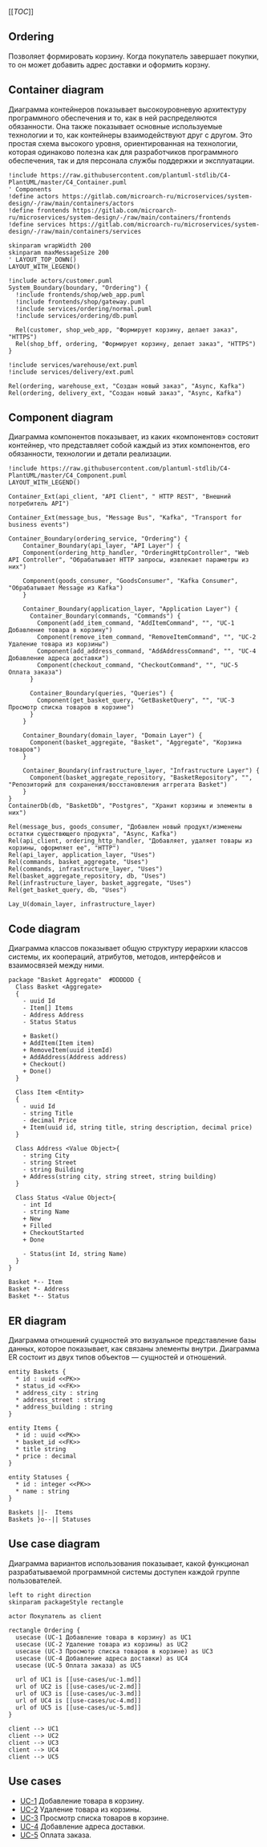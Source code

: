 [[_TOC_]]

## Ordering
Позволяет формировать корзину.
Когда покупатель завершает покупки, то он может добавить адрес доставки и оформить корзну.

## Container diagram
Диаграмма контейнеров показывает высокоуровневую архитектуру программного обеспечения и то, как в ней распределяются обязанности. Она также показывает основные используемые технологии и то, как контейнеры взаимодействуют друг с другом. Это простая схема высокого уровня, ориентированная на технологии, которая одинаково полезна как для разработчиков программного обеспечения, так и для персонала службы поддержки и эксплуатации.

```plantuml
!include https://raw.githubusercontent.com/plantuml-stdlib/C4-PlantUML/master/C4_Container.puml
' Components
!define actors https://gitlab.com/microarch-ru/microservices/system-design/-/raw/main/containers/actors
!define frontends https://gitlab.com/microarch-ru/microservices/system-design/-/raw/main/containers/frontends  
!define services https://gitlab.com/microarch-ru/microservices/system-design/-/raw/main/containers/services

skinparam wrapWidth 200
skinparam maxMessageSize 200
' LAYOUT_TOP_DOWN()
LAYOUT_WITH_LEGEND()

!include actors/customer.puml
System_Boundary(boundary, "Ordering") {
  !include frontends/shop/web_app.puml
  !include frontends/shop/gateway.puml
  !include services/ordering/normal.puml
  !include services/ordering/db.puml

  Rel(customer, shop_web_app, "Формирует корзину, делает заказ", "HTTPS")
  Rel(shop_bff, ordering, "Формирует корзину, делает заказ", "HTTPS")
}

!include services/warehouse/ext.puml
!include services/delivery/ext.puml

Rel(ordering, warehouse_ext, "Cоздан новый заказ", "Async, Kafka")
Rel(ordering, delivery_ext, "Cоздан новый заказ", "Async, Kafka")
```

## Component diagram
Диаграмма компонентов показывает, из каких «компонентов» состояит контейнер, что представляет собой каждый из этих компонентов, его обязанности, технологии и детали реализации.

```plantuml
!include https://raw.githubusercontent.com/plantuml-stdlib/C4-PlantUML/master/C4_Component.puml
LAYOUT_WITH_LEGEND()

Container_Ext(api_client, "API Client", " HTTP REST", "Внешний потребитель API")

Container_Ext(message_bus, "Message Bus", "Kafka", "Transport for business events")

Container_Boundary(ordering_service, "Ordering") {
    Container_Boundary(api_layer, "API Layer") {
    Component(ordering_http_handler, "OrderingHttpController", "Web API Controller", "Обрабатывает HTTP запросы, извлекает параметры из них")
    
    Component(goods_consumer, "GoodsConsumer", "Kafka Consumer", "Обрабатывает Message из Kafka")
    }

    Container_Boundary(application_layer, "Application Layer") {
      Container_Boundary(commands, "Commands") {
        Component(add_item_command, "AddItemCommand", "", "UC-1 Добавление товара в корзину")
        Component(remove_item_command, "RemoveItemCommand", "", "UC-2 Удаление товара из корзины")
        Component(add_address_command, "AddAddressCommand", "", "UC-4 Добавление адреса доставки")
        Component(checkout_command, "CheckoutCommand", "", "UC-5 Оплата заказа")
      }

      Container_Boundary(queries, "Queries") {
        Component(get_basket_query, "GetBasketQuery", "", "UC-3 Просмотр списка товаров в корзине")
      }
    }

    Container_Boundary(domain_layer, "Domain Layer") {
      Component(basket_aggregate, "Basket", "Aggregate", "Корзина товаров")
    }

    Container_Boundary(infrastructure_layer, "Infrastructure Layer") {
      Component(basket_aggregate_repository, "BasketRepository", "", "Репозиторий для сохранения/восстановления аггрегата Basket")
    }
}
ContainerDb(db, "BasketDb", "Postgres", "Хранит корзины и элементы в них")

Rel(message_bus, goods_consumer, "Добавлен новый продукт/изменены остатки существющего продукта", "Async, Kafka")
Rel(api_client, ordering_http_handler, "Добавляет, удаляет товары из корзины, оформляет ее", "HTTP")
Rel(api_layer, application_layer, "Uses")
Rel(commands, basket_aggregate, "Uses")
Rel(commands, infrastructure_layer, "Uses")
Rel(basket_aggregate_repository, db, "Uses")
Rel(infrastructure_layer, basket_aggregate, "Uses")
Rel(get_basket_query, db, "Uses")

Lay_U(domain_layer, infrastructure_layer)
```

## Code diagram
Диаграмма классов показывает общую структуру иерархии классов системы, их коопераций, атрибутов, методов, интерфейсов и взаимосвязей между ними.

```plantuml
package "Basket Aggregate"  #DDDDDD {
  Class Basket <Aggregate>
  {
    - uuid Id
    - Item[] Items
    - Address Address
    - Status Status

    + Basket()
    + AddItem(Item item)
    + RemoveItem(uuid itemId)
    + AddAddress(Address address)
    + Checkout()
    + Done()    
  }
  
  Class Item <Entity>
  {
    - uuid Id
    - string Title
    - decimal Price    
    + Item(uuid id, string title, string description, decimal price)    
  }  

  Class Address <Value Object>{
    - string City
    - string Street
    - string Building
    + Address(string сity, string street, string building)
  }

  Class Status <Value Object>{
    - int Id
    - string Name
    + New
    + Filled
    + CheckoutStarted
    + Done

    - Status(int Id, string Name)
  }  
}

Basket *-- Item
Basket *- Address
Basket *-- Status
```
## ER diagram
Диаграмма отношений сущностей это визуальное представление базы данных, которое показывает, как связаны элементы внутри. Диаграмма ER состоит из двух типов объектов — сущностей и отношений.

```plantuml
entity Baskets {
  * id : uuid <<PK>>
  * status_id <<FK>>
  * address_city : string
  * address_street : string
  * address_building : string
}

entity Items {
  * id : uuid <<PK>>
  * basket_id <<FK>>
  * title string
  * price : decimal
}

entity Statuses {
  * id : integer <<PK>>
  * name : string
}

Baskets ||-  Items
Baskets }o--|| Statuses
```

## Use case diagram
Диаграмма вариантов использования показывает, какой функционал разрабатываемой программной системы доступен каждой группе пользователей.

```plantuml
left to right direction
skinparam packageStyle rectangle

actor Покупатель as client

rectangle Ordering {
  usecase (UC-1 Добавление товара в корзину) as UC1
  usecase (UC-2 Удаление товара из корзины) as UC2
  usecase (UC-3 Просмотр списка товаров в корзине) as UC3
  usecase (UC-4 Добавление адреса доставки) as UC4
  usecase (UC-5 Оплата заказа) as UC5

  url of UC1 is [[use-cases/uc-1.md]]
  url of UC2 is [[use-cases/uc-2.md]]
  url of UC3 is [[use-cases/uc-3.md]]
  url of UC4 is [[use-cases/uc-4.md]]
  url of UC5 is [[use-cases/uc-5.md]]
}

client --> UC1
client --> UC2
client --> UC3
client --> UC4
client --> UC5
```
## Use cases
- [UC-1](use-cases/uc-1.md) Добавление товара в корзину.
- [UC-2](use-cases/uc-2.md) Удаление товара из корзины.
- [UC-3](use-cases/uc-3.md) Просмотр списка товаров в корзине.
- [UC-4](use-cases/uc-4.md) Добавление адреса доставки.
- [UC-5](use-cases/uc-5.md) Оплата заказа.


